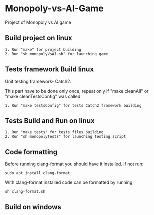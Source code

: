 # Monopoly-vs-AI-Game
Project of Monopoly vs AI game

## Build project on linux
    1. Run "make" for project building
    2. Run "sh monopolyVsAI.sh" for launching game

## Tests framework Build linux
Unit testing framework-  Catch2.

This part have to be done only once, repeat only if "make cleanAll" or "make cleanTestsConfig" was called
    
    1. Run "make testsConfig" for tests Catch2 framework building

## Tests Build and Run on linux
    1. Run "make tests" for tests files building
    2. Run "sh monopolyTests" for launching testing script

## Code formatting
Before running clang-format you should have it installed. If not run:

    sudo apt install clang-format

With clang-format installed code can be formatted by running

    sh clang-format.sh

## Build on windows
